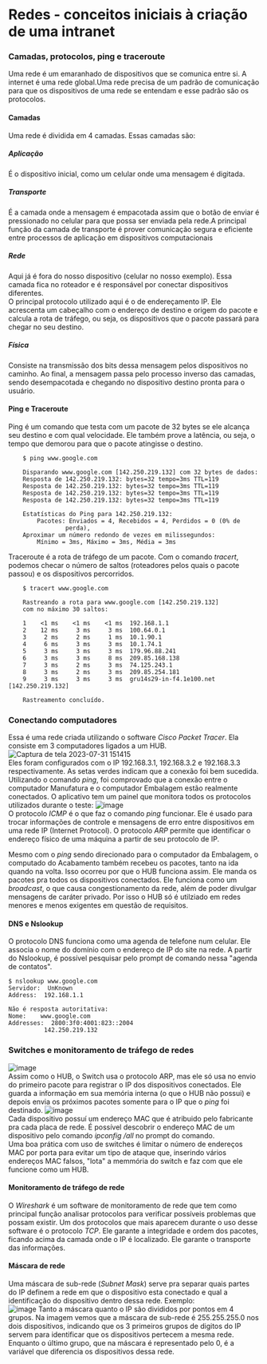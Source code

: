 ﻿# Redes - conceitos iniciais à criação de uma intranet  

### Camadas, protocolos, ping e traceroute   
Uma rede é um emaranhado de dispositivos que se comunica entre si. A internet é uma rede global.Uma rede precisa de um padrão de comunicação para que os dispositivos de uma rede se entendam e esse padrão são os protocolos.  

#### Camadas
Uma rede é dividida em 4 camadas. Essas camadas são:  

##### Aplicação
É o dispositivo inicial, como um celular onde uma mensagem é digitada.

##### Transporte
É a camada onde a mensagem é empacotada assim que o botão de enviar é pressionado no celular para que possa ser enviada pela rede.A principal função da camada de transporte é prover comunicação segura e eficiente entre processos de aplicação em dispositivos computacionais

#####  Rede
Aqui já é fora do nosso dispositivo (celular no nosso exemplo). Essa camada fica no roteador e é responsável por conectar dispositivos diferentes.  
O principal protocolo utilizado aqui é o de endereçamento IP. Ele acrescenta um cabeçalho com o endereço de destino e origem do pacote e calcula a rota de tráfego, ou seja, os dispositivos que o pacote passará para chegar no seu destino.

##### Física
Consiste na transmissão dos bits dessa mensagem pelos dispositivos no caminho. Ao final, a mensagem passa pelo processo inverso das camadas, sendo desempacotada e chegando no dispositivo destino pronta para o usuário.

#### Ping e Traceroute
Ping é um comando que testa com um pacote de 32 bytes se ele alcança seu destino e com qual velocidade. Ele também prove a latência, ou seja, o tempo que demorou para que o pacote atingisse o destino.
```console
    $ ping www.google.com

    Disparando www.google.com [142.250.219.132] com 32 bytes de dados:
    Resposta de 142.250.219.132: bytes=32 tempo=3ms TTL=119
    Resposta de 142.250.219.132: bytes=32 tempo=3ms TTL=119
    Resposta de 142.250.219.132: bytes=32 tempo=3ms TTL=119
    Resposta de 142.250.219.132: bytes=32 tempo=3ms TTL=119

    Estatísticas do Ping para 142.250.219.132:
        Pacotes: Enviados = 4, Recebidos = 4, Perdidos = 0 (0% de
                perda),
    Aproximar um número redondo de vezes em milissegundos:
        Mínimo = 3ms, Máximo = 3ms, Média = 3ms

```  
Traceroute é a rota de tráfego de um pacote. Com o comando *tracert*, podemos checar o número de saltos (roteadores pelos quais o pacote passou) e os dispositivos percorridos. 

```console
    $ tracert www.google.com

    Rastreando a rota para www.google.com [142.250.219.132]
    com no máximo 30 saltos:

    1    <1 ms    <1 ms    <1 ms  192.168.1.1
    2    12 ms     3 ms     3 ms  100.64.0.1
    3     2 ms     2 ms     1 ms  10.1.90.1
    4     6 ms     3 ms     3 ms  10.1.74.1
    5     3 ms     3 ms     3 ms  179.96.88.241
    6     3 ms     3 ms     8 ms  209.85.168.138
    7     3 ms     2 ms     3 ms  74.125.243.1
    8     3 ms     2 ms     3 ms  209.85.254.181
    9     3 ms     3 ms     3 ms  gru14s29-in-f4.1e100.net [142.250.219.132]

    Rastreamento concluído.

```

### Conectando computadores
Essa é uma rede criada utilizando o software *Cisco Packet Tracer*. Ela consiste em 3 computadores ligados a um HUB.
![Captura de tela 2023-07-31 151415](https://github.com/trcosta97/redes-estudos/assets/101136329/aa9fb525-a24d-4c5b-98fc-604f8881a144)  
Eles foram configurados com o IP 192.168.3.1, 192.168.3.2 e 192.168.3.3 respectivamente. As setas verdes indicam que a conexão foi bem sucedida.  
Utilizando o comando *ping*, foi comprovado que a conexão entre o computador Manufatura e o computador Embalagem estão realmente conectados.
O aplicativo tem um painel que monitora todos os protocolos utilizados durante o teste:
![image](https://github.com/trcosta97/redes-estudos/assets/101136329/ef85bd04-db39-46c2-bd76-a659d25044be)  
O protocolo *ICMP* é o que faz o comando *ping* funcionar. Ele é usado para trocar informações de controle e mensagens de erro entre dispositivos em uma rede IP (Internet Protocol). 
O protocolo *ARP* permite que identificar o endereço físico de uma máquina a partir de seu protocolo de IP.  

Mesmo com o *ping* sendo direcionado para o computador da Embalagem, o computado do Acabamento também recebeu os pacotes, tanto na ida quando na volta. Isso ocorreu por que o HUB funciona assim. Ele manda os pacotes pra todos os dispositivos conectados. Ele funciona como um *broadcast*, o que causa congestionamento da rede, além de poder divulgar mensagens de caráter privado. Por isso o HUB só é utilziado em redes menores e menos exigentes em questão de requisitos.

#### DNS e Nslookup
O protocolo DNS funciona como uma agenda de telefone num celular. Ele associa o nome do domínio com o endereço de IP do site na rede. A partir do Nslookup, é possível pesquisar pelo prompt de comando nessa "agenda de contatos".

```console
$ nslookup www.google.com
Servidor:  UnKnown
Address:  192.168.1.1

Não é resposta autoritativa:
Nome:    www.google.com
Addresses:  2800:3f0:4001:823::2004
          142.250.219.132
```

### Switches e monitoramento de tráfego de redes
![image](https://github.com/trcosta97/redes-estudos/assets/101136329/32fea32b-288a-4bcd-b930-95359be622f9)  
Assim como o HUB, o Switch usa o protocolo ARP, mas ele só usa no envio do primeiro pacote para registrar o IP dos dispositivos conectados. Ele guarda a informação em sua memória interna (o que o HUB não possui) e depois envia os próximos pacotes somente para o IP que o *ping* foi destinado.
![image](https://github.com/trcosta97/redes-estudos/assets/101136329/9c7b66fa-1e49-4d0a-bfed-99334c5bb91c)     
Cada dispositivo possuí um endereço MAC que é atribuido pelo fabricante pra cada placa de rede. É possível descobrir o endereço MAC de um dispositivo pelo comando *ipconfig /all* no prompt do comando.  
Uma boa prática com uso de switches é limitar o número de endereços MAC por porta para evitar um tipo de ataque que, inserindo vários endereços MAC falsos, "lota" a memmória do switch e faz com que ele funcione como um HUB.

#### Monitoramento de tráfego de rede  
O *Wireshark* é um software de monitoramento de rede que tem como principal função analisar protocolos para verificar possíveis problemas que possam existir. Um dos protocolos que mais aparecem durante o uso desse software é o protocolo *TCP*. Ele garante a integridade e ordem dos pacotes, ficando acima da camada onde o IP é localizado. Ele garante o transporte das informações.

#### Máscara de rede  

Uma máscara de sub-rede (*Subnet Mask*) serve pra separar quais partes do IP definem a rede em que o dispositivo esta conectado e qual a identificação do dispositivo dentro dessa rede. Exemplo:  
![image](https://github.com/trcosta97/redes-estudos/assets/101136329/d66fdc4f-ea11-4e22-8253-4d34508a3c25) 
Tanto a máscara quanto o IP são divididos por pontos em 4 grupos. Na imagem vemos que a máscara de sub-rede é 255.255.255.0 nos dois dispositivos, indicando que os 3 primeiros grupos de digitos do IP servem para identificar que os dispositivos pertecem a mesma rede. Enquanto o último grupo, que na máscara é representado pelo 0, é a variável que diferencia os dispositivos dessa rede.








